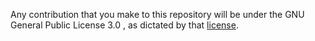 Any contribution that you make to this repository will
be under the GNU General Public License 3.0 , as dictated by that
[license](https://opensource.org/licenses/GPL-3.0).